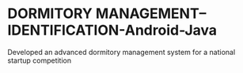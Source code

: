 # DORMITORY MANAGEMENT–IDENTIFICATION-Android-Java
 Developed an advanced dormitory management system for a national startup competition
